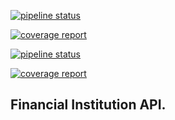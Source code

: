 [![pipeline status](https://gitlab.com/kevnok/financial-institution-demo-server-version-1.0/badges/master/pipeline.svg)](https://gitlab.com/kevnok/financial-institution-demo-server-version-1.0/commits/master)

[![coverage report](https://gitlab.com/kevnok/financial-institution-demo-server-version-1.0/badges/master/coverage.svg)](https://gitlab.com/kevnok/financial-institution-demo-server-version-1.0/badges/master/coverage.svg?job=coverage)

[![pipeline status](https://gitlab.com/kevnok/financial-institution-demo-server-version-1.0/badges/develop-server/pipeline.svg)](https://gitlab.com/kevnok/financial-institution-demo-server-version-1.0/commits/develop-server)

[![coverage report](https://gitlab.com/kevnok/financial-institution-demo-server-version-1.0/badges/develop-server/coverage.svg)](https://gitlab.com/kevnok/financial-institution-demo-server-version-1.0/badges/develop-server/coverage.svg?job=coverage)
## Financial Institution API.
